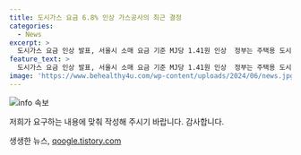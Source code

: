 ```yaml
---
title: 도시가스 요금 6.8% 인상 가스공사의 최근 결정
categories:
  - News
excerpt: >
  도시가스 요금 인상 발표, 서울시 소매 요금 기준 MJ당 1.41원 인상  정부는 주택용 도시가스 도매 요금을 서울시 소매 요금을 기준으로 MJ당 1.41원 올리고 8월 1일부터 적용된다고 밝혔다.
feature_text: >
  도시가스 요금 인상 발표, 서울시 소매 요금 기준 MJ당 1.41원 인상  정부는 주택용 도시가스 도매 요금을 서울시 소매 요금을 기준으로 MJ당 1.41원 올리고 8월 1일부터 적용된다고 밝혔다.
image: 'https://www.behealthy4u.com/wp-content/uploads/2024/06/news.jpg'
---
```


<p><img src="https://www.behealthy4u.com/wp-content/uploads/2024/06/news.jpg" alt="info 속보" /></p>

<p>저희가 요구하는 내용에 맞춰 작성해 주시기 바랍니다. 감사합니다.</p>
생생한 뉴스, <a href="https://qoogle.tistory.com" rel="dofollow">qoogle.tistory.com</a>


